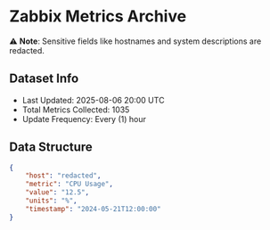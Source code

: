 # Zabbix Metrics Archive

⚠️ **Note**: Sensitive fields like hostnames and system descriptions are redacted.

## Dataset Info
- Last Updated: 2025-08-06 20:00 UTC
- Total Metrics Collected: 1035
- Update Frequency: Every (1) hour

## Data Structure
```json
{
    "host": "redacted",
    "metric": "CPU Usage",
    "value": "12.5",
    "units": "%",
    "timestamp": "2024-05-21T12:00:00"
}
```
